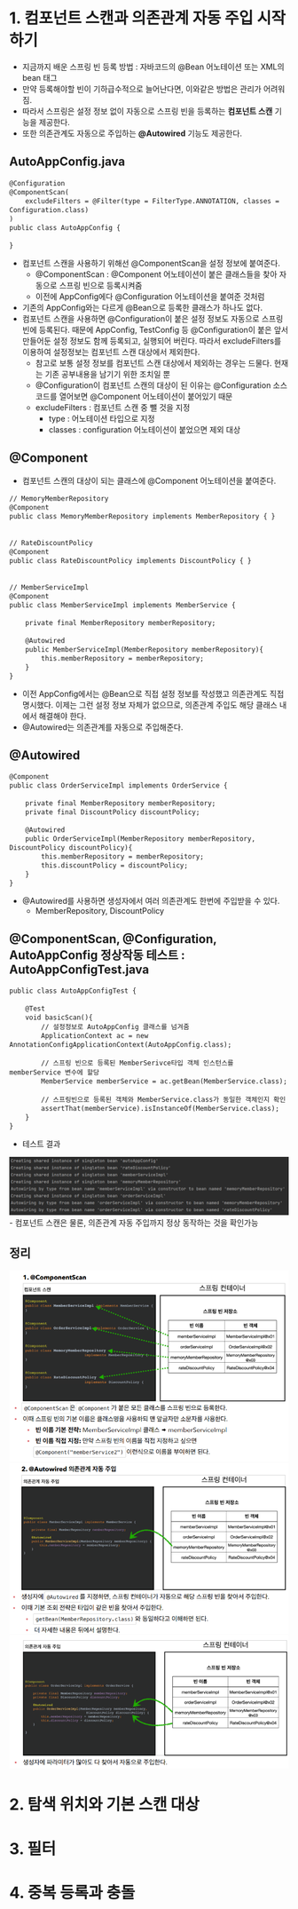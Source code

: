 # 1. 컴포넌트 스캔과 의존관계 자동 주입 시작하기
- 지금까지 배운 스프링 빈 등록 방법 : 자바코드의 @Bean 어노테이션 또는 XML의 bean 태그
- 만약 등록해야할 빈이 기하급수적으로 늘어난다면, 이와같은 방법은 관리가 어려워짐.
- 따라서 스프링은 설정 정보 없이 자동으로 스프링 빈을 등록하는 **컴포넌트 스캔** 기능을 제공한다.
- 또한 의존관계도 자동으로 주입하는 **@Autowired** 기능도 제공한다.

## AutoAppConfig.java
```
@Configuration
@ComponentScan(
    excludeFilters = @Filter(type = FilterType.ANNOTATION, classes = Configuration.class)
)
public class AutoAppConfig {

}
```
- 컴포넌트 스캔을 사용하기 위해선 @ComponentScan을 설정 정보에 붙여준다.
    - @ComponentScan : @Component 어노테이션이 붙은 클래스들을 찾아 자동으로 스프링 빈으로 등록시켜줌
    - 이전에 AppConfig에다 @Configuration 어노테이션을 붙여준 것처럼
- 기존의 AppConfig와는 다르게 @Bean으로 등록한 클래스가 하나도 없다.
- 컴포넌트 스캔을 사용하면 @Configuration이 붙은 설정 정보도 자동으로 스프링 빈에 등록된다. 때문에 AppConfig, TestConfig 등 @Configuration이 붙은 앞서 만들어둔 설정 정보도 함께 등록되고, 실행되어 버린다. 따라서 excludeFilters를 이용하여 설정정보는 컴포넌트 스캔 대상에서 제외한다.
    - 참고로 보통 설정 정보를 컴포넌트 스캔 대상에서 제외하는 경우는 드물다. 현재는 기존 공부내용을 남기기 위한 조치일 뿐
    - @Configuration이 컴포넌트 스캔의 대상이 된 이유는 @Configuration 소스코드를 열어보면 @Component 어노테이션이 붙어있기 때문
    - excludeFilters : 컴포넌트 스캔 중 뺄 것을 지정
        - type : 어노테이션 타입으로 지정
        - classes : configuration 어노테이션이 붙었으면 제외 대상

## @Component
- 컴포넌트 스캔의 대상이 되는 클래스에 @Component 어노테이션을 붙여준다.
```
// MemoryMemberRepository
@Component
public class MemoryMemberRepository implements MemberRepository { }


// RateDiscountPolicy
@Component
public class RateDiscountPolicy implements DiscountPolicy { }


// MemberServiceImpl
@Component
public class MemberServiceImpl implements MemberService { 

    private final MemberRepository memberRepository;

    @Autowired
    public MemberServiceImpl(MemberRepository memberRepository){
        this.memberRepository = memberRepository;
    }
}
```
- 이전 AppConfig에서는 @Bean으로 직접 설정 정보를 작성했고 의존관계도 직접 명시했다. 이제는 그런 설정 정보 자체가 없으므로, 의존관계 주입도 해당 클래스 내에서 해결해야 한다.
- @Autowired는 의존관계를 자동으로 주입해준다.

## @Autowired
```
@Component
public class OrderServiceImpl implements OrderService {

    private final MemberRepository memberRepository;
    private final DiscountPolicy discountPolicy;

    @Autowired
    public OrderServiceImpl(MemberRepository memberRepository, DiscountPolicy discountPolicy){
        this.memberRepository = memberRepository;
        this.discountPolicy = discountPolicy;
    }
}
```
- @Autowired를 사용하면 생성자에서 여러 의존관계도 한번에 주입받을 수 있다.
    - MemberRepository, DiscountPolicy

## @ComponentScan, @Configuration, AutoAppConfig 정상작동 테스트 : AutoAppConfigTest.java
```
public class AutoAppConfigTest {

    @Test
    void basicScan(){
        // 설정정보로 AutoAppConfig 클래스를 넘겨줌
        ApplicationContext ac = new AnnotationConfigApplicationContext(AutoAppConfig.class);

        // 스프링 빈으로 등록된 MemberSerivce타입 객체 인스턴스를 memberService 변수에 할당
        MemberService memberService = ac.getBean(MemberService.class);

        // 스프링빈으로 등록된 객체와 MemberService.class가 동일한 객체인지 확인
        assertThat(memberService).isInstanceOf(MemberService.class);
    }
}
```
- 테스트 결과
<img src="./image/sec06_1.png">
    - 컴포넌트 스캔은 물론, 의존관계 자동 주입까지 정상 동작하는 것을 확인가능

## 정리
<img src="./image/sec06_2.png">
<img src="./image/sec06_3.png">
<img src="./image/sec06_4.png">

# 2. 탐색 위치와 기본 스캔 대상
# 3. 필터
# 4. 중복 등록과 충돌